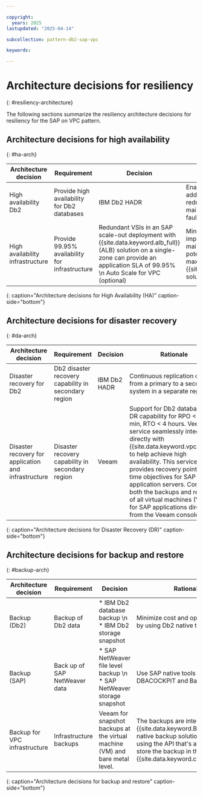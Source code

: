 ```yaml
---

copyright:
  years: 2025
lastupdated: "2025-04-14"

subcollection: pattern-db2-sap-vpc

keywords:

---
```


# Architecture decisions for resiliency
{: #resiliency-architecture}

The following sections summarize the resiliency architecture decisions for resiliency for the SAP on VPC pattern.

## Architecture decisions for high availability
{: #ha-arch}

| Architecture decision | Requirement | Decision | Rationale |
| -------------- | -------------- | -------------- | -------------- |
| High availability Db2 | Provide high availability for Db2 databases | IBM Db2 HADR | Enabling Db2 HADR addresses Db2 outage reduction due to planned maintenance, failures, faults, and disasters. |
| High availability infrastructure | Provide 99.95% availability for infrastructure | Redundant VSIs in an SAP scale-out deployment with {{site.data.keyword.alb_full}} (ALB) solution on a single-zone can provide an application SLA of 99.95% \n Auto Scale for VPC (optional)  | Minimize cost, implementation, maintenance complexity, potential latency and maximize value with {{site.data.keyword.IBM}} solutions.|
{: caption="Architecture decisions for High Availability (HA)" caption-side="bottom"}

## Architecture decisions for disaster recovery
{: #da-arch}

| Architecture decision | Requirement | Decision | Rationale |
| -------------- | -------------- | -------------- | -------------- |
| Disaster recovery for Db2 | Db2 disaster recovery capability in secondary region | IBM Db2 HADR | Continuous replication of data from a primary to a secondary system in a separate region |
| Disaster recovery for application and infrastructure | Disaster recovery capability in secondary region | Veeam | Support for Db2 databases \n DR capability for RPO \< 15 min, RTO \< 4 hours. Veeam service seamlessly integrates directly with {{site.data.keyword.vpc_short}} to help achieve high availability. This service provides recovery points and time objectives for SAP application servers. Controls both the backups and restores of all virtual machines (VMs) for SAP applications directly from the Veeam console. |
{: caption="Architecture decisions for Disaster Recovery (DR)" caption-side="bottom"}

## Architecture decisions for backup and restore
{: #backup-arch}

| Architecture decision | Requirement | Decision | Rationale |
| -------------- | -------------- | -------------- | -------------- |
| Backup (Db2) | Backup of Db2 data | * IBM Db2 database backup \n * IBM Db2 storage snapshot | Minimize cost and operational ease by using Db2 native tools |
| Backup (SAP) | Back up of SAP NetWeaver data | * SAP NetWeaver file level backup \n * SAP NetWeaver storage snapshot | Use SAP native tools like DBACOCKPIT and Backint. |
| Backup for VPC infrastructure | Infrastructure backups | Veeam for snapshot backups at the virtual machine (VM) and bare metal level. | The backups are integrated with {{site.data.keyword.Bluemix_notm}} native backup solution of Veeam by using the API that's available to store the backup in the {{site.data.keyword.cos_full_notm}}.
{: caption="Architecture decisions for backup and restore" caption-side="bottom"}
